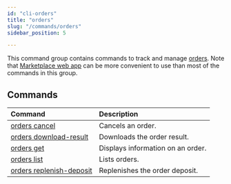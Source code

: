 ```yaml
---
id: "cli-orders"
title: "orders"
slug: "/commands/orders"
sidebar_position: 5

---
```


This command group contains commands to track and manage [orders](/fundamentals/orders). Note that [Marketplace web app](https://marketplace.superprotocol.com/marketplace) can be more convenient to use than most of the commands in this group.

## Commands

| **Command** | **Description** |
| :- | :- |
| [orders cancel](/cli/commands/orders/cancel) | Cancels an order. |
| [orders download-result](/cli/commands/orders/download-result) | Downloads the order result. |
| [orders get](/cli/commands/orders/get) | Displays information on an order. |
| [orders list](/cli/commands/orders/list) | Lists orders. |
| [orders replenish-deposit](/cli/commands/orders/replenish-deposit) | Replenishes the order deposit. |